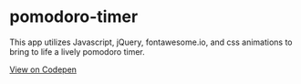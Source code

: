 # pomodoro-timer
This app utilizes Javascript, jQuery, fontawesome.io, and css animations to bring to life a lively pomodoro timer.

[View on Codepen](https://codepen.io/wesleylhandy/full/ygQNOm/)